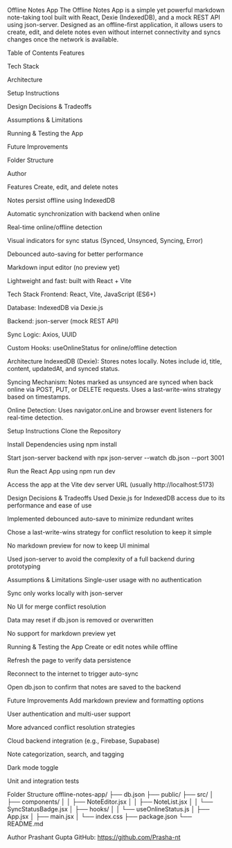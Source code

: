 
Offline Notes App
The Offline Notes App is a simple yet powerful markdown note-taking tool built with React, Dexie (IndexedDB), and a mock REST API using json-server. Designed as an offline-first application, it allows users to create, edit, and delete notes even without internet connectivity and syncs changes once the network is available.

Table of Contents
Features

Tech Stack

Architecture

Setup Instructions

Design Decisions & Tradeoffs

Assumptions & Limitations

Running & Testing the App

Future Improvements

Folder Structure

Author

Features
Create, edit, and delete notes

Notes persist offline using IndexedDB

Automatic synchronization with backend when online

Real-time online/offline detection

Visual indicators for sync status (Synced, Unsynced, Syncing, Error)

Debounced auto-saving for better performance

Markdown input editor (no preview yet)

Lightweight and fast: built with React + Vite

Tech Stack
Frontend: React, Vite, JavaScript (ES6+)

Database: IndexedDB via Dexie.js

Backend: json-server (mock REST API)

Sync Logic: Axios, UUID

Custom Hooks: useOnlineStatus for online/offline detection

Architecture
IndexedDB (Dexie):
Stores notes locally. Notes include id, title, content, updatedAt, and synced status.

Syncing Mechanism:
Notes marked as unsynced are synced when back online via POST, PUT, or DELETE requests. Uses a last-write-wins strategy based on timestamps.

Online Detection:
Uses navigator.onLine and browser event listeners for real-time detection.

Setup Instructions
Clone the Repository

Install Dependencies using npm install

Start json-server backend with npx json-server --watch db.json --port 3001

Run the React App using npm run dev

Access the app at the Vite dev server URL (usually http://localhost:5173)

Design Decisions & Tradeoffs
Used Dexie.js for IndexedDB access due to its performance and ease of use

Implemented debounced auto-save to minimize redundant writes

Chose a last-write-wins strategy for conflict resolution to keep it simple

No markdown preview for now to keep UI minimal

Used json-server to avoid the complexity of a full backend during prototyping

Assumptions & Limitations
Single-user usage with no authentication

Sync only works locally with json-server

No UI for merge conflict resolution

Data may reset if db.json is removed or overwritten

No support for markdown preview yet

Running & Testing the App
Create or edit notes while offline

Refresh the page to verify data persistence

Reconnect to the internet to trigger auto-sync

Open db.json to confirm that notes are saved to the backend

Future Improvements
Add markdown preview and formatting options

User authentication and multi-user support

More advanced conflict resolution strategies

Cloud backend integration (e.g., Firebase, Supabase)

Note categorization, search, and tagging

Dark mode toggle

Unit and integration tests

Folder Structure
offline-notes-app/
├── db.json
├── public/
├── src/
│ ├── components/
│ │ ├── NoteEditor.jsx
│ │ ├── NoteList.jsx
│ │ └── SyncStatusBadge.jsx
│ ├── hooks/
│ │ └── useOnlineStatus.js
│ ├── App.jsx
│ ├── main.jsx
│ └── index.css
├── package.json
└── README.md

Author
Prashant Gupta
GitHub: https://github.com/Prasha-nt
